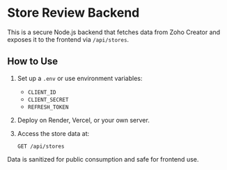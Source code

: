 # Store Review Backend

This is a secure Node.js backend that fetches data from Zoho Creator and exposes it to the frontend via `/api/stores`.

## How to Use

1. Set up a `.env` or use environment variables:
   - `CLIENT_ID`
   - `CLIENT_SECRET`
   - `REFRESH_TOKEN`

2. Deploy on Render, Vercel, or your own server.

3. Access the store data at:
   ```
   GET /api/stores
   ```

Data is sanitized for public consumption and safe for frontend use.
